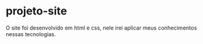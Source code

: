 # projeto-site
O site foi desenvolvido em html e css, nele irei aplicar meus conhecimentos nessas tecnologias. 
